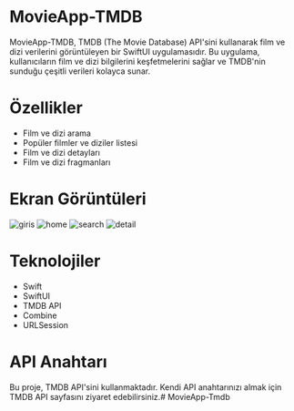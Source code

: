 # MovieApp-TMDB
MovieApp-TMDB, TMDB (The Movie Database) API'sini kullanarak film ve dizi verilerini görüntüleyen bir SwiftUI uygulamasıdır. Bu uygulama, kullanıcıların film ve dizi bilgilerini keşfetmelerini sağlar ve TMDB'nin sunduğu çeşitli verileri kolayca sunar.

# Özellikler
- Film ve dizi arama
- Popüler filmler ve diziler listesi
- Film ve dizi detayları
- Film ve dizi fragmanları

# Ekran Görüntüleri
![giris](https://github.com/user-attachments/assets/47982550-9e31-4c63-9398-8dbb48383730)
![home](https://github.com/user-attachments/assets/e5f0735c-a74a-4ef8-9e2b-c6869deda72b)
![search](https://github.com/user-attachments/assets/1733e6d6-64ef-4af0-acb2-97cdeb9b9753)
![detail](https://github.com/user-attachments/assets/bd156421-5ae0-4b9f-9286-16b629393b5e)


# Teknolojiler
- Swift
- SwiftUI
- TMDB API
- Combine
- URLSession
  
# API Anahtarı
Bu proje, TMDB API'sini kullanmaktadır. Kendi API anahtarınızı almak için TMDB API sayfasını ziyaret edebilirsiniz.# MovieApp-Tmdb
 
